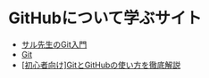 # GitHubについて学ぶサイト

- [サル先生のGit入門](https://backlog.com/ja/git-tutorial/)
- [Git](https://git-scm.com/book/ja/v2/)
- [[初心者向け]GitとGitHubの使い方を徹底解説](https://qiita.com/renesisu727/items/248cb9468a402c622003)
